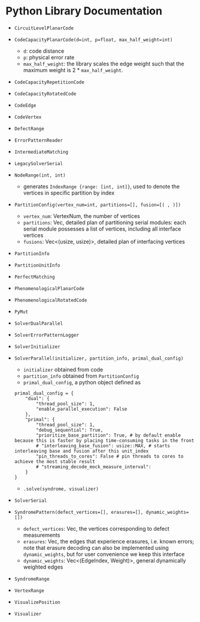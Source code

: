 # Python Library Documentation 

* `CircuitLevelPlanarCode`
* `CodeCapacityPlanarCode(d=int, p=float, max_half_weight=int)`
    * `d`: code distance
    * `p`: physical error rate
    * `max_half_weight`: the library scales the edge weight such that the maximum weight is 2 * `max_half_weight`.  

* `CodeCapacityRepetitionCode` 
* `CodeCapacityRotatedCode`
* `CodeEdge`
* `CodeVertex`
* `DefectRange`
* `ErrorPatternReader`
* `IntermediateMatching`
* `LegacySolverSerial`
* `NodeRange(int, int)`
    * generates `IndexRange {range: [int, int]}`, used to denote the vertices in specific partition by index

* `PartitionConfig(vertex_num=int, partitions=[], fusion=[( , )])`
    * `vertex_num`: VertexNum, the number of vertices
    * `partitions`: Vec<VertexRange>, detailed plan of partitioning serial modules: each serial module possesses a list of vertices, including all interface vertices
    * `fusions`: Vec<(usize, usize)>, detailed plan of interfacing vertices

* `PartitionInfo`
* `PartitionUnitInfo`
* `PerfectMatching`
* `PhenomenologicalPlanarCode`
* `PhenomenologicalRotatedCode`
* `PyMut`
* `SolverDualParallel`
* `SolverErrorPatternLogger`
* `SolverInitializer`
* `SolverParallel(initializer, partition_info, primal_dual_config)`
    * `initializer` obtained from code 
    * `partition_info` obtained from `PartitionConfig`
    * `primal_dual_config`, a python object defined as 
    ```
    primal_dual_config = {
        "dual": {
            "thread_pool_size": 1,
            "enable_parallel_execution": False
        },
        "primal": {
            "thread_pool_size": 1,
            "debug_sequential": True,
            "prioritize_base_partition": True, # by default enable because this is faster by placing time-consuming tasks in the front
            # "interleaving_base_fusion": usize::MAX, # starts interleaving base and fusion after this unit_index
            "pin_threads_to_cores": False # pin threads to cores to achieve the most stable result
            # "streaming_decode_mock_measure_interval": 
        }
    }
    ```
    * `.solve(syndrome, visualizer)` 
* `SolverSerial`
* `SyndromePattern(defect_vertices=[], erasures=[], dynamic_weights=[])`
    * `defect_vertices`: Vec<VertexIndex>, the vertices corresponding to defect measurements
    * `erasures`: Vec<EdgeIndex>, the edges that experience erasures, i.e. known errors; note that erasure decoding can also be implemented using `dynamic_weights`, but for user convenience we keep this interface
    * `dynamic_weights`: Vec<(EdgeIndex, Weight)>, general dynamically weighted edges

* `SyndromeRange`
* `VertexRange`
* `VisualizePosition`
* `Visualizer`